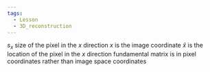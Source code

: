 ```yaml
---
tags:
  - Lesson
  - 3D_reconstruction
---
```

$s_x$ size of the pixel in the $x$ direction
$x$ is the image coordinate
$\hat{x}$ is the location of the pixel in the $x$ direction
fundamental matrix is in pixel coordinates rather than image space coordinates